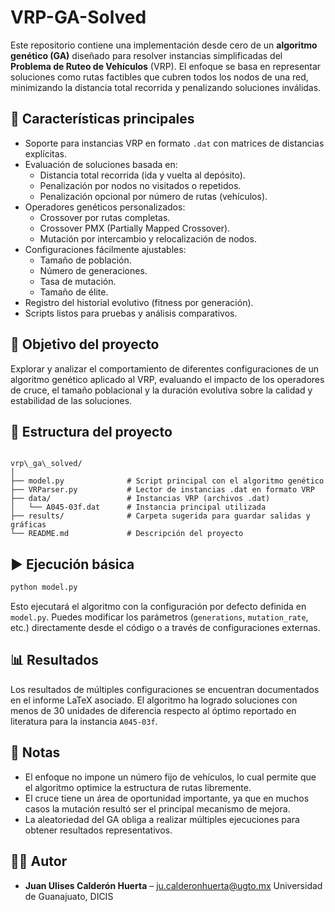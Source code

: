 # VRP-GA-Solved

Este repositorio contiene una implementación desde cero de un **algoritmo genético (GA)** diseñado para resolver instancias simplificadas del **Problema de Ruteo de Vehículos** (VRP). El enfoque se basa en representar soluciones como rutas factibles que cubren todos los nodos de una red, minimizando la distancia total recorrida y penalizando soluciones inválidas.

## 📌 Características principales

- Soporte para instancias VRP en formato `.dat` con matrices de distancias explícitas.
- Evaluación de soluciones basada en:
  - Distancia total recorrida (ida y vuelta al depósito).
  - Penalización por nodos no visitados o repetidos.
  - Penalización opcional por número de rutas (vehículos).
- Operadores genéticos personalizados:
  - Crossover por rutas completas.
  - Crossover PMX (Partially Mapped Crossover).
  - Mutación por intercambio y relocalización de nodos.
- Configuraciones fácilmente ajustables:
  - Tamaño de población.
  - Número de generaciones.
  - Tasa de mutación.
  - Tamaño de élite.
- Registro del historial evolutivo (fitness por generación).
- Scripts listos para pruebas y análisis comparativos.

## 🧠 Objetivo del proyecto

Explorar y analizar el comportamiento de diferentes configuraciones de un algoritmo genético aplicado al VRP, evaluando el impacto de los operadores de cruce, el tamaño poblacional y la duración evolutiva sobre la calidad y estabilidad de las soluciones.

## 📁 Estructura del proyecto

```

vrp\_ga\_solved/
│
├── model.py              # Script principal con el algoritmo genético
├── VRParser.py           # Lector de instancias .dat en formato VRP
├── data/                 # Instancias VRP (archivos .dat)
│   └── A045-03f.dat      # Instancia principal utilizada
├── results/              # Carpeta sugerida para guardar salidas y gráficas
└── README.md             # Descripción del proyecto

````

## ▶️ Ejecución básica

```bash
python model.py
````

Esto ejecutará el algoritmo con la configuración por defecto definida en `model.py`. Puedes modificar los parámetros (`generations`, `mutation_rate`, etc.) directamente desde el código o a través de configuraciones externas.

## 📊 Resultados

Los resultados de múltiples configuraciones se encuentran documentados en el informe LaTeX asociado. El algoritmo ha logrado soluciones con menos de 30 unidades de diferencia respecto al óptimo reportado en literatura para la instancia `A045-03f`.

## 📌 Notas

* El enfoque no impone un número fijo de vehículos, lo cual permite que el algoritmo optimice la estructura de rutas libremente.
* El cruce tiene un área de oportunidad importante, ya que en muchos casos la mutación resultó ser el principal mecanismo de mejora.
* La aleatoriedad del GA obliga a realizar múltiples ejecuciones para obtener resultados representativos.


## 🧑‍💻 Autor

* **Juan Ulises Calderón Huerta** – [ju.calderonhuerta@ugto.mx](mailto:ju.calderonhuerta@ugto.mx)
  Universidad de Guanajuato, DICIS

